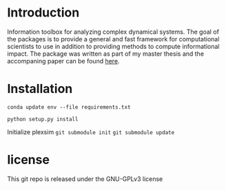 # Introduction

Information toolbox for analyzing complex dynamical systems. The goal of the packages is to provide a general and fast framework for computational scientists to use in addition to providing methods to compute informational impact. The package was written as part of my master thesis and the accompaning paper can be found [here](https://arxiv.org/abs/1904.06654).

# Installation

`conda update env --file requirements.txt`


`python setup.py install` 

Initialize plexsim
`git submodule init`
`git submodule update`

# license
This git repo is released under the GNU-GPLv3 license

